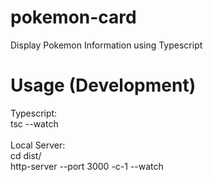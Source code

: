# pokemon-card
Display Pokemon Information using Typescript

# Usage (Development)

Typescript:
<br>
tsc --watch
<br>
<br>
Local Server:
<br>
cd dist/
<br>
http-server --port 3000 -c-1 --watch
